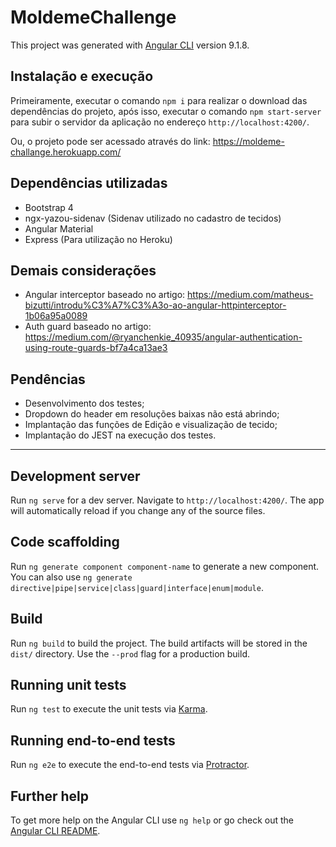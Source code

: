 # MoldemeChallenge

This project was generated with [Angular CLI](https://github.com/angular/angular-cli) version 9.1.8.

## Instalação e execução

Primeiramente, executar o comando `npm i` para realizar o download das dependências do projeto, após isso, executar o comando `npm start-server` para subir o servidor da aplicação no endereço `http://localhost:4200/`. 

Ou, o projeto pode ser acessado através do link: https://moldeme-challange.herokuapp.com/
## Dependências utilizadas

* Bootstrap 4
* ngx-yazou-sidenav (Sidenav utilizado no cadastro de tecidos)
* Angular Material
* Express (Para utilização no Heroku)

## Demais considerações

* Angular interceptor baseado no artigo: https://medium.com/matheus-bizutti/introdu%C3%A7%C3%A3o-ao-angular-httpinterceptor-1b06a95a0089
* Auth guard baseado no artigo: https://medium.com/@ryanchenkie_40935/angular-authentication-using-route-guards-bf7a4ca13ae3

## Pendências

* Desenvolvimento dos testes;
* Dropdown do header em resoluções baixas não está abrindo;
* Implantação das funções de Edição e visualização de tecido;
* Implantação do JEST na execução dos testes.

-----------------------------------

## Development server

Run `ng serve` for a dev server. Navigate to `http://localhost:4200/`. The app will automatically reload if you change any of the source files.

## Code scaffolding

Run `ng generate component component-name` to generate a new component. You can also use `ng generate directive|pipe|service|class|guard|interface|enum|module`.

## Build

Run `ng build` to build the project. The build artifacts will be stored in the `dist/` directory. Use the `--prod` flag for a production build.

## Running unit tests

Run `ng test` to execute the unit tests via [Karma](https://karma-runner.github.io).

## Running end-to-end tests

Run `ng e2e` to execute the end-to-end tests via [Protractor](http://www.protractortest.org/).

## Further help

To get more help on the Angular CLI use `ng help` or go check out the [Angular CLI README](https://github.com/angular/angular-cli/blob/master/README.md).
